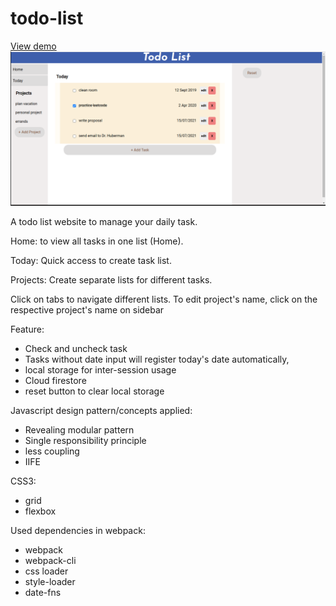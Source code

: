# todo-list
[View demo](https://yuejiahz.github.io/todo-list/)
![Screenshot](/img/demo-pic.png)

A todo list website to manage your daily task.

Home: to view all tasks in one list (Home).

Today: Quick access to create task list.

Projects: Create separate lists for different tasks.

Click on tabs to navigate different lists.
To edit project's name, click on the respective project's name on sidebar

Feature: 
- Check and uncheck task 
- Tasks without date input will register today's date automatically,
- local storage for inter-session usage
- Cloud firestore
- reset button to clear local storage 

Javascript design pattern/concepts applied:
- Revealing modular pattern
- Single responsibility principle
- less coupling
- IIFE 

CSS3:
- grid
- flexbox

Used dependencies in webpack: 
- webpack
- webpack-cli
- css loader
- style-loader
- date-fns
